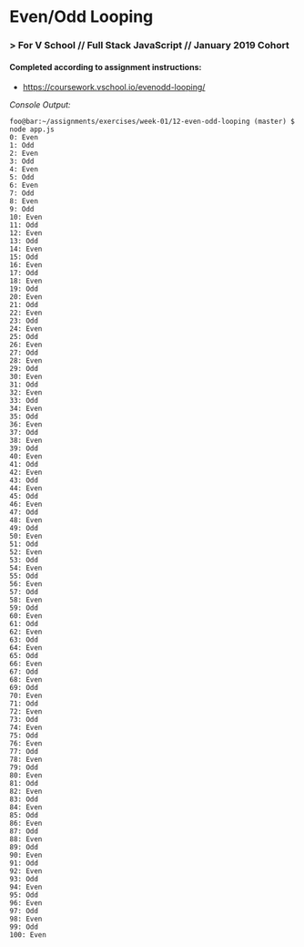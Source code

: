 # Even/Odd Looping
### > For V School // Full Stack JavaScript // January 2019 Cohort

#### Completed according to assignment instructions: 
- https://coursework.vschool.io/evenodd-looping/

*Console Output:*

```console
foo@bar:~/assignments/exercises/week-01/12-even-odd-looping (master) $ node app.js
0: Even
1: Odd
2: Even
3: Odd
4: Even
5: Odd
6: Even
7: Odd
8: Even
9: Odd
10: Even
11: Odd
12: Even
13: Odd
14: Even
15: Odd
16: Even
17: Odd
18: Even
19: Odd
20: Even
21: Odd
22: Even
23: Odd
24: Even
25: Odd
26: Even
27: Odd
28: Even
29: Odd
30: Even
31: Odd
32: Even
33: Odd
34: Even
35: Odd
36: Even
37: Odd
38: Even
39: Odd
40: Even
41: Odd
42: Even
43: Odd
44: Even
45: Odd
46: Even
47: Odd
48: Even
49: Odd
50: Even
51: Odd
52: Even
53: Odd
54: Even
55: Odd
56: Even
57: Odd
58: Even
59: Odd
60: Even
61: Odd
62: Even
63: Odd
64: Even
65: Odd
66: Even
67: Odd
68: Even
69: Odd
70: Even
71: Odd
72: Even
73: Odd
74: Even
75: Odd
76: Even
77: Odd
78: Even
79: Odd
80: Even
81: Odd
82: Even
83: Odd
84: Even
85: Odd
86: Even
87: Odd
88: Even
89: Odd
90: Even
91: Odd
92: Even
93: Odd
94: Even
95: Odd
96: Even
97: Odd
98: Even
99: Odd
100: Even
```
